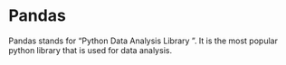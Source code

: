 # Pandas
Pandas stands for “Python Data Analysis Library ”. It is the most popular python library that is used for data analysis.
